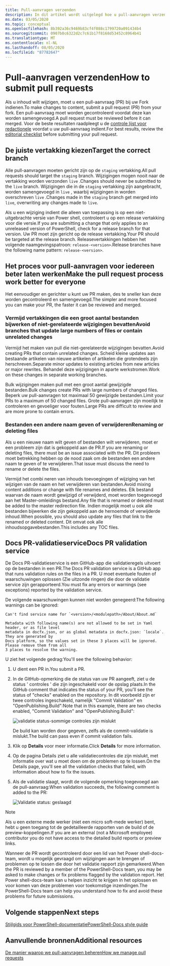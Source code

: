 ```yaml
---
title: Pull-aanvragen verzenden
description: In dit artikel wordt uitgelegd hoe u pull-aanvragen verzendt naar de Power shell-docs-opslag plaats.
ms.date: 03/05/2020
ms.topic: conceptual
ms.openlocfilehash: 8b392a36c9469b83cf4f088c1799720a091434b4
ms.sourcegitcommit: 0907b8c6322d2c7c61b17f8168d53452c8964b41
ms.translationtype: MT
ms.contentlocale: nl-NL
ms.lasthandoff: 08/05/2020
ms.locfileid: "87782647"
---
```

# <a name="how-to-submit-pull-requests"></a><span data-ttu-id="132a9-103">Pull-aanvragen verzenden</span><span class="sxs-lookup"><span data-stu-id="132a9-103">How to submit pull requests</span></span>

<span data-ttu-id="132a9-104">Als u inhoud wilt wijzigen, moet u een pull-aanvraag (PR) bij uw Fork indienen.</span><span class="sxs-lookup"><span data-stu-id="132a9-104">To make changes to content, submit a pull request (PR) from your fork.</span></span> <span data-ttu-id="132a9-105">Een pull-aanvraag moet worden gecontroleerd voordat deze kan worden samengevoegd.</span><span class="sxs-lookup"><span data-stu-id="132a9-105">A pull request must be reviewed before it can merged.</span></span> <span data-ttu-id="132a9-106">Voor de beste resultaten raadpleegt u de [controle lijst voor redactionele](editorial-checklist.md) voordat u uw pull-aanvraag indient.</span><span class="sxs-lookup"><span data-stu-id="132a9-106">For best results, review the [editorial checklist](editorial-checklist.md) before submitting your pull request.</span></span>

## <a name="target-the-correct-branch"></a><span data-ttu-id="132a9-107">De juiste vertakking kiezen</span><span class="sxs-lookup"><span data-stu-id="132a9-107">Target the correct branch</span></span>

<span data-ttu-id="132a9-108">Alle pull-aanvragen moeten gericht zijn op de `staging` vertakking.</span><span class="sxs-lookup"><span data-stu-id="132a9-108">All pull requests should target the `staging` branch.</span></span> <span data-ttu-id="132a9-109">Wijzigingen mogen nooit naar de vertakking worden verzonden `live` .</span><span class="sxs-lookup"><span data-stu-id="132a9-109">Changes should never be submitted to the `live` branch.</span></span> <span data-ttu-id="132a9-110">Wijzigingen die in de `staging` vertakking zijn aangebracht, worden samengevoegd in `live` , waarbij wijzigingen in worden overschreven `live` .</span><span class="sxs-lookup"><span data-stu-id="132a9-110">Changes made in the `staging` branch get merged into `live`, overwriting any changes made to `live`.</span></span>

<span data-ttu-id="132a9-111">Als u een wijziging indient die alleen van toepassing is op een niet-uitgebrachte versie van Power shell, controleert u op een release vertakking voor die versie.</span><span class="sxs-lookup"><span data-stu-id="132a9-111">If you are submitting a change that only applies to an unreleased version of PowerShell, check for a release branch for that version.</span></span> <span data-ttu-id="132a9-112">Uw PR moet zijn gericht op de release vertakking.</span><span class="sxs-lookup"><span data-stu-id="132a9-112">Your PR should be targeted at the release branch.</span></span> <span data-ttu-id="132a9-113">Releasevertakkingen hebben het volgende naamgevingspatroon: `release-<version>`.</span><span class="sxs-lookup"><span data-stu-id="132a9-113">Release branches have the following name pattern: `release-<version>`.</span></span>

## <a name="make-the-pull-request-process-work-better-for-everyone"></a><span data-ttu-id="132a9-114">Het proces voor pull-aanvragen voor iedereen beter laten werken</span><span class="sxs-lookup"><span data-stu-id="132a9-114">Make the pull request process work better for everyone</span></span>

<span data-ttu-id="132a9-115">Het eenvoudiger en gerichter u kunt uw PR maken, des te sneller kan deze worden gecontroleerd en samengevoegd.</span><span class="sxs-lookup"><span data-stu-id="132a9-115">The simpler and more focused you can make your PR, the faster it can be reviewed and merged.</span></span>

### <a name="avoid-branches-that-update-large-numbers-of-files-or-contain-unrelated-changes"></a><span data-ttu-id="132a9-116">Vermijd vertakkingen die een groot aantal bestanden bijwerken of niet-gerelateerde wijzigingen bevatten</span><span class="sxs-lookup"><span data-stu-id="132a9-116">Avoid branches that update large numbers of files or contain unrelated changes</span></span>

<span data-ttu-id="132a9-117">Vermijd het maken van pull die niet-gerelateerde wijzigingen bevatten.</span><span class="sxs-lookup"><span data-stu-id="132a9-117">Avoid creating PRs that contain unrelated changes.</span></span> <span data-ttu-id="132a9-118">Scheid kleine updates aan bestaande artikelen van nieuwe artikelen of artikelen die grotendeels zijn herschreven.</span><span class="sxs-lookup"><span data-stu-id="132a9-118">Separate minor updates to existing articles from new articles or major rewrites.</span></span> <span data-ttu-id="132a9-119">Behandel deze wijzigingen in aparte werkstromen.</span><span class="sxs-lookup"><span data-stu-id="132a9-119">Work on these changes in separate working branches.</span></span>

<span data-ttu-id="132a9-120">Bulk wijzigingen maken pull met een groot aantal gewijzigde bestanden.</span><span class="sxs-lookup"><span data-stu-id="132a9-120">Bulk changes create PRs with large numbers of changed files.</span></span> <span data-ttu-id="132a9-121">Beperk uw pull-aanvragen tot maximaal 50 gewijzigde bestanden.</span><span class="sxs-lookup"><span data-stu-id="132a9-121">Limit your PRs to a maximum of 50 changed files.</span></span> <span data-ttu-id="132a9-122">Grote pull-aanvragen zijn moeilijk te controleren en gevoeliger voor fouten.</span><span class="sxs-lookup"><span data-stu-id="132a9-122">Large PRs are difficult to review and are more prone to contain errors.</span></span>

### <a name="renaming-or-deleting-files"></a><span data-ttu-id="132a9-123">Bestanden een andere naam geven of verwijderen</span><span class="sxs-lookup"><span data-stu-id="132a9-123">Renaming or deleting files</span></span>

<span data-ttu-id="132a9-124">Als u een nieuwe naam wilt geven of bestanden wilt verwijderen, moet er een probleem zijn dat is gekoppeld aan de PR.</span><span class="sxs-lookup"><span data-stu-id="132a9-124">If you are renaming or deleting files, there must be an issue associated with the PR.</span></span> <span data-ttu-id="132a9-125">Dit probleem moet betrekking hebben op de nood zaak om de bestanden een andere naam te geven of te verwijderen.</span><span class="sxs-lookup"><span data-stu-id="132a9-125">That issue must discuss the need to rename or delete the files.</span></span>

<span data-ttu-id="132a9-126">Vermijd het combi neren van inhouds toevoegingen of wijziging van het wijzigen van de naam en het verwijderen van bestanden.</span><span class="sxs-lookup"><span data-stu-id="132a9-126">Avoid mixing content additions or change with file renames and deletes.</span></span> <span data-ttu-id="132a9-127">Elk bestand waarvan de naam wordt gewijzigd of verwijderd, moet worden toegevoegd aan het Master-omleidings bestand.</span><span class="sxs-lookup"><span data-stu-id="132a9-127">Any file that is renamed or deleted must be added to the master redirection file.</span></span> <span data-ttu-id="132a9-128">Indien mogelijk moet u ook alle bestanden bijwerken die zijn gekoppeld aan de hernoemde of verwijderde inhoud.</span><span class="sxs-lookup"><span data-stu-id="132a9-128">When possible, you should also update any files that link to the renamed or deleted content.</span></span> <span data-ttu-id="132a9-129">Dit omvat ook alle inhoudsopgavebestanden.</span><span class="sxs-lookup"><span data-stu-id="132a9-129">This includes any TOC files.</span></span>

## <a name="docs-pr-validation-service"></a><span data-ttu-id="132a9-130">Docs PR-validatieservice</span><span class="sxs-lookup"><span data-stu-id="132a9-130">Docs PR validation service</span></span>

<span data-ttu-id="132a9-131">De Docs PR-validatieservice is een GitHub-app die validatieregels uitvoert op de bestanden in een PR.</span><span class="sxs-lookup"><span data-stu-id="132a9-131">The Docs PR validation service is a GitHub app that runs validation rules on the files in a PR.</span></span> <span data-ttu-id="132a9-132">U moet eventuele fouten of waarschuwingen oplossen (Zie uitzonde ringen) die door de validatie service zijn gerapporteerd.</span><span class="sxs-lookup"><span data-stu-id="132a9-132">You must fix any errors or warnings (see exceptions) reported by the validation service.</span></span>

<span data-ttu-id="132a9-133">De volgende waarschuwingen kunnen niet worden genegeerd:</span><span class="sxs-lookup"><span data-stu-id="132a9-133">The following warnings can be ignored:</span></span>

```
Can't find service name for `<version>/<modulepath>/About/About.md`
```

```
Metadata with following name(s) are not allowed to be set in Yaml header, or as file level
metadata in docfx.json, or as global metadata in docfx.json: `locale`. They are generated by
Docs platform, so the values set in these 3 places will be ignored. Please remove them from all
3 places to resolve the warning.
```

<span data-ttu-id="132a9-134">U ziet het volgende gedrag:</span><span class="sxs-lookup"><span data-stu-id="132a9-134">You'll see the following behavior:</span></span>

1. <span data-ttu-id="132a9-135">U dient een PR in.</span><span class="sxs-lookup"><span data-stu-id="132a9-135">You submit a PR.</span></span>
1. <span data-ttu-id="132a9-136">In de GitHub-opmerking die de status van uw PR aangeeft, ziet u de status ' controles ' die zijn ingeschakeld voor de opslag plaats.</span><span class="sxs-lookup"><span data-stu-id="132a9-136">In the GitHub comment that indicates the status of your PR, you'll see the status of "checks" enabled on the repository.</span></span> <span data-ttu-id="132a9-137">In dit voorbeeld zijn er twee controles ingeschakeld, namelijk "Commit Validation" en "OpenPublishing.Build":</span><span class="sxs-lookup"><span data-stu-id="132a9-137">Note that in this example, there are two checks enabled, "Commit Validation" and "OpenPublishing.Build":</span></span>

   ![validatie status-sommige controles zijn mislukt](media/pull-requests/validation-failed.png)

   <span data-ttu-id="132a9-139">De build kan worden door gegeven, zelfs als de commit-validatie is mislukt.</span><span class="sxs-lookup"><span data-stu-id="132a9-139">The build can pass even if commit validation fails.</span></span>

1. <span data-ttu-id="132a9-140">Klik op **Details** voor meer informatie.</span><span class="sxs-lookup"><span data-stu-id="132a9-140">Click **Details** for more information.</span></span>
1. <span data-ttu-id="132a9-141">Op de pagina Details ziet u alle validatiecontroles die zijn mislukt, met informatie over wat u moet doen om de problemen op te lossen.</span><span class="sxs-lookup"><span data-stu-id="132a9-141">On the Details page, you'll see all the validation checks that failed, with information about how to fix the issues.</span></span>
1. <span data-ttu-id="132a9-142">Als de validatie slaagt, wordt de volgende opmerking toegevoegd aan de pull-aanvraag:</span><span class="sxs-lookup"><span data-stu-id="132a9-142">When validation succeeds, the following comment is added to the PR:</span></span>

   ![Validatie status: geslaagd](media/pull-requests/build-validation.png)

> [!NOTE]
> <span data-ttu-id="132a9-144">Als u een externe mede werker (niet een micro soft-mede werker) bent, hebt u geen toegang tot de gedetailleerde rapporten van de build of de preview-koppelingen.</span><span class="sxs-lookup"><span data-stu-id="132a9-144">If you are an external (not a Microsoft employee) contributor you do not have access to the detailed build reports or preview links.</span></span>

<span data-ttu-id="132a9-145">Wanneer de PR wordt gecontroleerd door een lid van het Power shell-docs-team, wordt u mogelijk gevraagd om wijzigingen aan te brengen of problemen op te lossen die door het validatie rapport zijn gemarkeerd.</span><span class="sxs-lookup"><span data-stu-id="132a9-145">When the PR is reviewed by a member of the PowerShell-Docs team, you may be asked to make changes or fix problems flagged by the validation report.</span></span> <span data-ttu-id="132a9-146">Het Power shell-docs-team kan u helpen inzicht te krijgen in het oplossen en voor komen van deze problemen voor toekomstige inzendingen.</span><span class="sxs-lookup"><span data-stu-id="132a9-146">The PowerShell-Docs team can help you understand how to fix and avoid these problems for future submissions.</span></span>

## <a name="next-steps"></a><span data-ttu-id="132a9-147">Volgende stappen</span><span class="sxs-lookup"><span data-stu-id="132a9-147">Next steps</span></span>

[<span data-ttu-id="132a9-148">Stijlgids voor PowerShell-documentatie</span><span class="sxs-lookup"><span data-stu-id="132a9-148">PowerShell-Docs style guide</span></span>](powershell-style-guide.md)

## <a name="additional-resources"></a><span data-ttu-id="132a9-149">Aanvullende bronnen</span><span class="sxs-lookup"><span data-stu-id="132a9-149">Additional resources</span></span>

[<span data-ttu-id="132a9-150">De manier waarop we pull-aanvragen beheren</span><span class="sxs-lookup"><span data-stu-id="132a9-150">How we manage pull requests</span></span>](managing-pull-requests.md)
